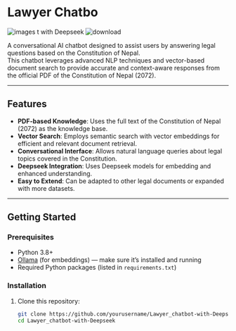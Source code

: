 # Lawyer Chatbo
![images](https://github.com/user-attachments/assets/585bc5cd-6c18-4ce9-b99b-44fd4b01af38)
t with Deepseek
![download](https://github.com/user-attachments/assets/5af0bdfe-7ffe-4073-b937-1ae1acd48f83)

A conversational AI chatbot designed to assist users by answering legal questions based on the Constitution of Nepal.  
This chatbot leverages advanced NLP techniques and vector-based document search to provide accurate and context-aware responses from the official PDF of the Constitution of Nepal (2072).

---

## Features

- **PDF-based Knowledge**: Uses the full text of the Constitution of Nepal (2072) as the knowledge base.
- **Vector Search**: Employs semantic search with vector embeddings for efficient and relevant document retrieval.
- **Conversational Interface**: Allows natural language queries about legal topics covered in the Constitution.
- **Deepseek Integration**: Uses Deepseek models for embedding and enhanced understanding.
- **Easy to Extend**: Can be adapted to other legal documents or expanded with more datasets.

---

## Getting Started

### Prerequisites

- Python 3.8+
- [Ollama](https://ollama.com) (for embeddings) — make sure it’s installed and running
- Required Python packages (listed in `requirements.txt`)

### Installation

1. Clone this repository:
   ```bash
   git clone https://github.com/yourusername/Lawyer_chatbot-with-Deepseek.git
   cd Lawyer_chatbot-with-Deepseek
